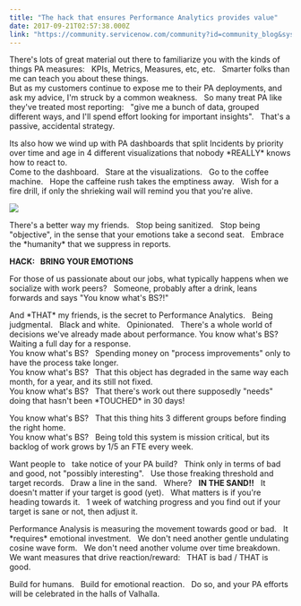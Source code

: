 ```yaml
---
title: "The hack that ensures Performance Analytics provides value"
date: 2017-09-21T02:57:38.000Z
link: "https://community.servicenow.com/community?id=community_blog&sys_id=e11e226ddbd0dbc01dcaf3231f96190a"
---
```

<p>There's lots of great material out there to familiarize you with the kinds of things PA measures:   KPIs, Metrics, Measures, etc, etc.   Smarter folks than me can teach you about these things.<br/>But as my customers continue to expose me to their PA deployments, and ask my advice, I'm struck by a common weakness.   So many treat PA like they've treated most reporting:   "give me a bunch of data, grouped different ways, and I'll spend effort looking for important insights".   That's a passive, accidental strategy. </p><p></p><p>Its also how we wind up with PA dashboards that split Incidents by priority over time and age in 4 different visualizations that nobody *REALLY* knows how to react to.   <br/>Come to the dashboard.   Stare at the visualizations.   Go to the coffee machine.   Hope the caffeine rush takes the emptiness away.   Wish for a fire drill, if only the shrieking wail will remind you that you're alive.</p><p><img   class="image-1 jive-image" src="bfbe37f9db901344e9737a9e0f96196a.iix" style="max-width: 1200px; max-height: 900px;"/></p><p></p><p>There's a better way my friends.   Stop being sanitized.   Stop being "objective", in the sense that your emotions take a second seat.   Embrace the *humanity* that we suppress in reports.</p><p></p><p><strong>HACK:   BRING YOUR EMOTIONS</strong></p><p>For those of us passionate about our jobs, what typically happens when we socialize with work peers?   Someone, probably after a drink, leans forwards and says "You know what's BS?!"</p><p></p><p>And *THAT* my friends, is the secret to Performance Analytics.   Being judgmental.   Black and white.   Opinionated.   There's a whole world of decisions we've already made about performance. You know what's BS?   Waiting a full day for a response.<br/>You know what's BS?   Spending money on "process improvements" only to have the process take longer.<br/>You know what's BS?   That this object has degraded in the same way each month, for a year, and its still not fixed.<br/>You know what's BS?   That there's work out there supposedly "needs" doing that hasn't been *TOUCHED* in 30 days!</p><p>You know what's BS?   That this thing hits 3 different groups before finding the right home.<br/>You know what's BS?   Being told this system is mission critical, but its backlog of work grows by 1/5 an FTE every week.</p><p></p><p>Want people to   take notice of your PA build?   Think only in terms of bad and good, not "possibly interesting".   Use those freaking threshold and target records.   Draw a line in the sand.   Where?   <strong>IN THE SAND!!</strong>   It doesn't matter if your target is good (yet).   What matters is if you're heading towards it.   1 week of watching progress and you find out if your target is sane or not, then adjust it.</p><p></p><p>Performance Analysis is measuring the movement towards good or bad.   It *requires* emotional investment.   We don't need another gentle undulating cosine wave form.   We don't need another volume over time breakdown.   We want measures that drive reaction/reward:   THAT is bad / THAT is good.</p><p></p><p>Build for humans.   Build for emotional reaction.   Do so, and your PA efforts will be celebrated in the halls of Valhalla.</p>
